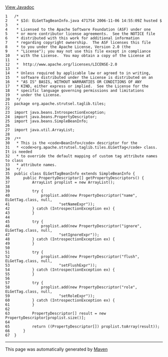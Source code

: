 [View Javadoc](../../../../../../apidocs/org/apache/strutsel/taglib/tiles/ELGetTagBeanInfo.html.md)


    1   /*
    2    * $Id: ELGetTagBeanInfo.java 471754 2006-11-06 14:55:09Z husted $
    3    *
    4    * Licensed to the Apache Software Foundation (ASF) under one
    5    * or more contributor license agreements.  See the NOTICE file
    6    * distributed with this work for additional information
    7    * regarding copyright ownership.  The ASF licenses this file
    8    * to you under the Apache License, Version 2.0 (the
    9    * "License"); you may not use this file except in compliance
    10   * with the License.  You may obtain a copy of the License at
    11   *
    12   *  http://www.apache.org/licenses/LICENSE-2.0
    13   *
    14   * Unless required by applicable law or agreed to in writing,
    15   * software distributed under the License is distributed on an
    16   * "AS IS" BASIS, WITHOUT WARRANTIES OR CONDITIONS OF ANY
    17   * KIND, either express or implied.  See the License for the
    18   * specific language governing permissions and limitations
    19   * under the License.
    20   */
    21  package org.apache.strutsel.taglib.tiles;
    22  
    23  import java.beans.IntrospectionException;
    24  import java.beans.PropertyDescriptor;
    25  import java.beans.SimpleBeanInfo;
    26  
    27  import java.util.ArrayList;
    28  
    29  /**
    30   * This is the <code>BeanInfo</code> descriptor for the
    31   * <code>org.apache.strutsel.taglib.tiles.ELGetTag</code> class.  It is needed
    32   * to override the default mapping of custom tag attribute names to class
    33   * attribute names.
    34   */
    35  public class ELGetTagBeanInfo extends SimpleBeanInfo {
    36      public PropertyDescriptor[] getPropertyDescriptors() {
    37          ArrayList proplist = new ArrayList();
    38  
    39          try {
    40              proplist.add(new PropertyDescriptor("name", ELGetTag.class, null,
    41                      "setNameExpr"));
    42          } catch (IntrospectionException ex) {
    43          }
    44  
    45          try {
    46              proplist.add(new PropertyDescriptor("ignore", ELGetTag.class, null,
    47                      "setIgnoreExpr"));
    48          } catch (IntrospectionException ex) {
    49          }
    50  
    51          try {
    52              proplist.add(new PropertyDescriptor("flush", ELGetTag.class, null,
    53                      "setFlushExpr"));
    54          } catch (IntrospectionException ex) {
    55          }
    56  
    57          try {
    58              proplist.add(new PropertyDescriptor("role", ELGetTag.class, null,
    59                      "setRoleExpr"));
    60          } catch (IntrospectionException ex) {
    61          }
    62  
    63          PropertyDescriptor[] result = new PropertyDescriptor[proplist.size()];
    64  
    65          return ((PropertyDescriptor[]) proplist.toArray(result));
    66      }
    67  }

------------------------------------------------------------------------

This page was automatically generated by [Maven](http://maven.apache.org/)
